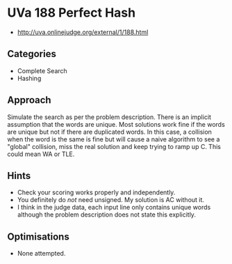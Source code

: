 # UVa 188 Perfect Hash

   * http://uva.onlinejudge.org/external/1/188.html

## Categories

   * Complete Search
   * Hashing

## Approach

Simulate the search as per the problem description. There is an implicit
assumption that the words are unique. Most solutions work fine if the
words are unique but not if there are duplicated words. In this case, a
collision when the word is the same is fine but will cause a naive
algorithm to see a "global" collision, miss the real solution and keep
trying to ramp up C. This could mean WA or TLE.

## Hints

   * Check your scoring works properly and independently.
   * You definitely do *not* need unsigned. My solution is AC without it.
   * I think in the judge data, each input line only contains unique words
     although the problem description does not state this explicitly.

## Optimisations

   * None attempted.
